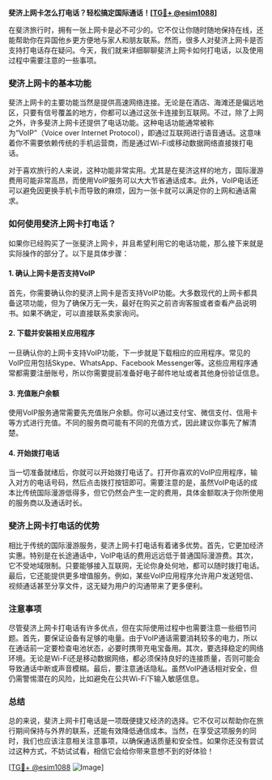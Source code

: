 **斐济上网卡怎么打电话？轻松搞定国际通话！[[TG💪+ @esim1088](https://t.me/s/esim1088)]**

在斐济旅行时，拥有一张上网卡是必不可少的。它不仅让你随时随地保持在线，还能帮助你在异国他乡更方便地与家人和朋友联系。然而，很多人对斐济上网卡是否支持打电话存在疑问。今天，我们就来详细聊聊斐济上网卡如何打电话，以及使用过程中需要注意的一些事项。

### 斐济上网卡的基本功能

斐济上网卡的主要功能当然是提供高速网络连接。无论是在酒店、海滩还是偏远地区，只要有信号覆盖的地方，你都可以通过这张卡连接到互联网。不过，除了上网之外，许多斐济上网卡还提供了电话功能。这种电话功能通常被称为“VoIP”（Voice over Internet Protocol），即通过互联网进行语音通话。这意味着你不需要依赖传统的手机运营商，而是通过Wi-Fi或移动数据网络直接拨打电话。

对于喜欢旅行的人来说，这种功能非常实用。尤其是在斐济这样的地方，国际漫游费用可能非常高昂，而使用VoIP服务可以大大节省通话成本。此外，VoIP电话还可以避免因更换手机卡而导致的麻烦，因为一张卡就可以满足你的上网和通话需求。

### 如何使用斐济上网卡打电话？

如果你已经购买了一张斐济上网卡，并且希望利用它的电话功能，那么接下来就是实际操作的部分了。以下是具体步骤：

#### 1. 确认上网卡是否支持VoIP

首先，你需要确认你的斐济上网卡是否支持VoIP功能。大多数现代的上网卡都具备这项功能，但为了确保万无一失，最好在购买之前咨询客服或者查看产品说明书。如果不确定，可以直接联系卖家询问。

#### 2. 下载并安装相关应用程序

一旦确认你的上网卡支持VoIP功能，下一步就是下载相应的应用程序。常见的VoIP应用包括Skype、WhatsApp、Facebook Messenger等。这些应用程序通常都需要注册账号，所以你需要提前准备好电子邮件地址或者其他身份验证信息。

#### 3. 充值账户余额

使用VoIP服务通常需要先充值账户余额。你可以通过支付宝、微信支付、信用卡等方式进行充值。不同的服务商可能有不同的充值方式，因此建议你事先了解清楚。

#### 4. 开始拨打电话

当一切准备就绪后，你就可以开始拨打电话了。打开你喜欢的VoIP应用程序，输入对方的电话号码，然后点击拨打按钮即可。需要注意的是，虽然VoIP电话的成本比传统国际漫游低得多，但它仍然会产生一定的费用，具体金额取决于你所使用的服务商以及通话时长。

### 斐济上网卡打电话的优势

相比于传统的国际漫游服务，斐济上网卡打电话有着诸多优势。首先，它更加经济实惠。特别是在长途通话中，VoIP电话的费用远远低于普通国际漫游费。其次，它不受地域限制。只要能够接入互联网，无论你身处何地，都可以随时拨打电话。最后，它还能提供更多增值服务。例如，某些VoIP应用程序允许用户发送短信、视频通话甚至分享文件，这无疑为用户的沟通带来了更多便利。

### 注意事项

尽管斐济上网卡打电话有许多优点，但在实际使用过程中也需要注意一些细节问题。首先，要保证设备有足够的电量。由于VoIP通话需要消耗较多的电力，所以在通话前一定要检查电池状态，必要时携带充电宝备用。其次，要选择稳定的网络环境。无论是Wi-Fi还是移动数据网络，都必须保持良好的连接质量，否则可能会导致通话中断或声音模糊。最后，要注意通话隐私。虽然VoIP通话相对安全，但仍需警惕潜在的风险，比如避免在公共Wi-Fi下输入敏感信息。

### 总结

总的来说，斐济上网卡打电话是一项既便捷又经济的选择。它不仅可以帮助你在旅行期间保持与外界的联系，还能有效降低通信成本。当然，在享受这项服务的同时，我们也应该注意相关注意事项，以确保通话质量和安全性。如果你还没有尝试过这种方式，不妨试试看，相信它会给你带来意想不到的好体验！

[[TG💪+ @esim1088](https://t.me/s/esim1088) ![Image](https://i.postimg.cc/4NQfJmqS/Snipaste-2025-05-13-00-14-12.png)]